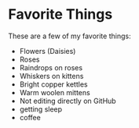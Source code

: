 # Favorite Things

These are a few of my favorite things:

- Flowers (Daisies)
- Roses
- Raindrops on roses
- Whiskers on kittens
- Bright copper kettles
- Warm woolen mittens
- Not editing directly on GitHub
- getting sleep  
- coffee
